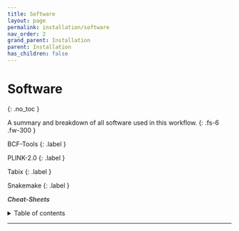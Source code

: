 ```yaml
---
title: Software
layout: page
permalink: installation/software
nav_order: 2
grand_parent: Installation
parent: Installation
has_children: false
---
```


# Software
{: .no_toc }

A summary and breakdown of all software used in this workflow.
{: .fs-6 .fw-300 }

BCF-Tools
{: .label }

PLINK-2.0
{: .label }

Tabix
{: .label }

Snakemake
{: .label }

<a href="{{ site.baseurl }}/cheat-sheets/quickstart" style="color: #44434d; text-decoration: none;"><strong><i>Cheat-Sheets</i></strong></a>
<details markdown="block">
  <summary>
    Table of contents
  </summary>
  {: .text-delta }
1. TOC
{:toc}
</details>

---